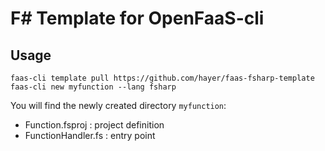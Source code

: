 # F# Template for OpenFaaS-cli 

## Usage

```shell
faas-cli template pull https://github.com/hayer/faas-fsharp-template
faas-cli new myfunction --lang fsharp
```

You will find the newly created directory ```myfunction```:
 * Function.fsproj : project definition
 * FunctionHandler.fs : entry point